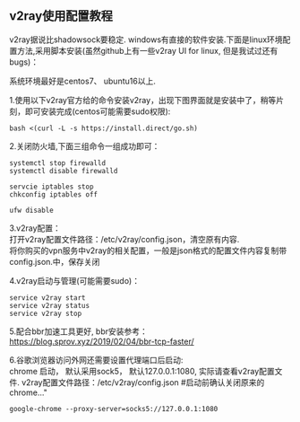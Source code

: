 ## v2ray使用配置教程

v2ray据说比shadowsock要稳定. windows有直接的软件安装.下面是linux环境配置方法,采用脚本安装(虽然github上有一些v2ray UI for linux, 但是我试过还有bugs)：  

系统环境最好是centos7、 ubuntu16以上.

1.使用以下v2ray官方给的命令安装v2ray，出现下图界面就是安装中了，稍等片刻，即可安装完成(centos可能需要sudo权限):
```
bash <(curl -L -s https://install.direct/go.sh)
```  
2.关闭防火墙,下面三组命令一组成功即可：    
```
systemctl stop firewalld
systemctl disable firewalld
 
servcie iptables stop
chkconfig iptables off
 
ufw disable
``` 

3.v2ray配置：  
打开v2ray配置文件路径：/etc/v2ray/config.json，清空原有内容.    
将你购买的vpn服务中v2ray的相关配置，一般是json格式的配置文件内容复制带config.json.中，保存关闭

4.v2ray启动与管理(可能需要sudo)：  
```
service v2ray start
service v2ray status
service v2ray stop 
```  

5.配合bbr加速工具更好, bbr安装参考：https://blog.sprov.xyz/2019/02/04/bbr-tcp-faster/  

6.谷歌浏览器访问外网还需要设置代理端口后启动:  
chrome 启动， 默认采用sock5， 默认127.0.0.1:1080, 实际请查看v2ray配置文件. v2ray配置文件路径：/etc/v2ray/config.json
#启动前确认关闭原来的chrome..."
```
google-chrome --proxy-server=socks5://127.0.0.1:1080
```